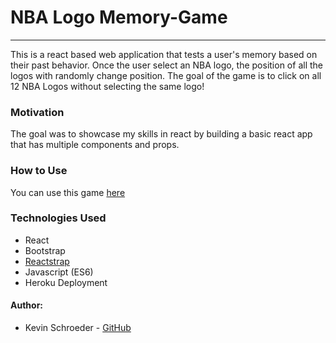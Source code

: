 # NBA Logo Memory-Game
***
This is a react based web application that tests a user's memory based on their past behavior. Once the user select an NBA logo, the position of all the logos with randomly change position. The goal of the game is to click on all 12 NBA Logos without selecting the same logo!

### Motivation

The goal was to showcase my skills in react by building a basic react app that has multiple components and props. 

### How to Use

You can use this game [here](https://warm-headland-71662.herokuapp.com/)

### Technologies Used 
* React
* Bootstrap
* [Reactstrap](https://reactstrap.github.io/) 
* Javascript (ES6)
* Heroku Deployment 


#### Author:
* Kevin Schroeder - [GitHub](https://github.com/kschroeder20)
